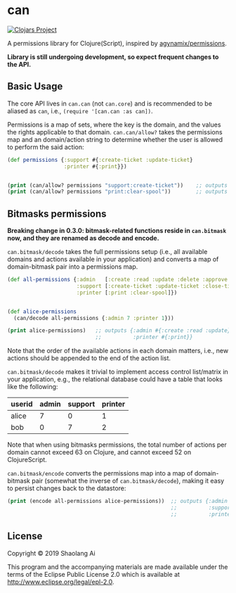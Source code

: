 # can
[![Clojars Project](https://img.shields.io/clojars/v/can.svg)](https://clojars.org/can)

A permissions library for Clojure(Script), inspired by
[agynamix/permissions][permissions].

__Library is still undergoing development, so expect frequent changes
to the API.__

## Basic Usage

The core API lives in `can.can` (not `can.core`) and is recommended
to be aliased as `can`, i.e., `(require '[can.can :as can])`.

Permissions is a map of sets, where the key is the domain, and the
values the rights applicable to that domain. `can.can/allow?` takes
the permissions map and an domain/action string to determine whether
the user is allowed to perform the said action:

```clojure
(def permissions {:support #{:create-ticket :update-ticket}
                  :printer #{:print}})


(print (can/allow? permissions "support:create-ticket"))    ;; outputs "true"
(print (can/allow? permissions "print:clear-spool"))        ;; outputs "false"
```

## Bitmasks permissions
__Breaking change in 0.3.0: bitmask-related functions reside in `can.bitmask`
now, and they are renamed as decode and encode.__

`can.bitmask/decode` takes the full permissions setup (i.e.,
all available domains and actions available in your application) and
converts a map of domain-bitmask pair into a permissions map.

```clojure
(def all-permissions {:admin   [:create :read :update :delete :approve :reject]
                      :support [:create-ticket :update-ticket :close-ticket]
                      :printer [:print :clear-spool]})


(def alice-permissions
  (can/decode all-permissions {:admin 7 :printer 1}))

(print alice-permissions)   ;; outputs {:admin #{:create :read :update}
                            ;;          :printer #{:print}}
```

Note that the order of the available actions in each domain matters, i.e.,
new actions should be appended to the end of the action list.

`can.bitmask/decode` makes it trivial to implement
access control list/matrix in your application, e.g., the relational
database could have a table that looks like the following:

<table>
  <thead>
    <tr>
      <th>userid</th>
      <th>admin</th>
      <th>support</th>
      <th>printer</th>
    </tr>
  </thead>
  <tbody>
    <tr><td>alice</td><td>7</td><td>0</td><td>1</td></tr>
    <tr><td>bob</td><td>0</td><td>7</td><td>2</td></tr>
  </tbody>
</table>

Note that when using bitmasks permissions, the total number of actions
per domain cannot exceed 63 on Clojure, and cannot exceed 52 on
ClojureScript.

`can.bitmask/encode` converts the permissions map into a map of
domain-bitmask pair (somewhat the inverse of `can.bitmask/decode`),
making it easy to persist changes back to the datastore:

```clojure
(print (encode all-permissions alice-permissions))  ;; outputs {:admin 7
                                                    ;;          :support 0
                                                    ;;          :printer 1}
```

## License

Copyright © 2019 Shaolang Ai

This program and the accompanying materials are made available under the
terms of the Eclipse Public License 2.0 which is available at
http://www.eclipse.org/legal/epl-2.0.

[permissions]: https://github.com/tuhlmann/permissions
